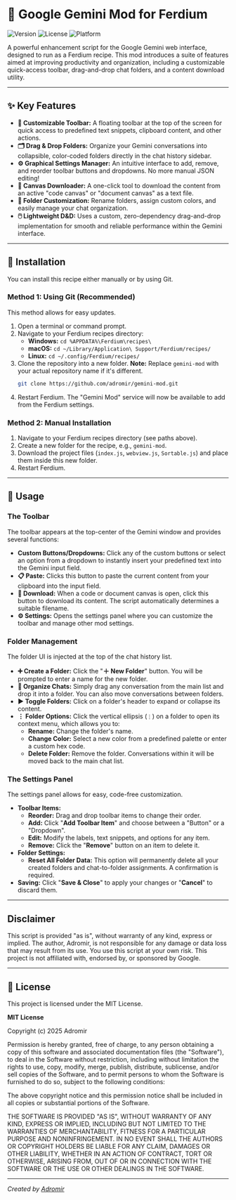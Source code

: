 # 🚀 Google Gemini Mod for Ferdium

![Version](https://img.shields.io/badge/Version-0.6.0-blue.svg)
![License](https://img.shields.io/badge/License-MIT-green.svg)
![Platform](https://img.shields.io/badge/Platform-Ferdium-brightgreen.svg)

A powerful enhancement script for the Google Gemini web interface, designed to run as a Ferdium recipe. This mod introduces a suite of features aimed at improving productivity and organization, including a customizable quick-access toolbar, drag-and-drop chat folders, and a content download utility.

---

## ✨ Key Features

* **📌 Customizable Toolbar:** A floating toolbar at the top of the screen for quick access to predefined text snippets, clipboard content, and other actions.
* **🗂️ Drag & Drop Folders:** Organize your Gemini conversations into collapsible, color-coded folders directly in the chat history sidebar.
* **⚙️ Graphical Settings Manager:** An intuitive interface to add, remove, and reorder toolbar buttons and dropdowns. No more manual JSON editing!
* **💾 Canvas Downloader:** A one-click tool to download the content from an active "code canvas" or "document canvas" as a text file.
* **🎨 Folder Customization:** Rename folders, assign custom colors, and easily manage your chat organization.
* **🖱️ Lightweight D&D:** Uses a custom, zero-dependency drag-and-drop implementation for smooth and reliable performance within the Gemini interface.

---

## 🔧 Installation

You can install this recipe either manually or by using Git.

### Method 1: Using Git (Recommended)

This method allows for easy updates.

1.  Open a terminal or command prompt.
2.  Navigate to your Ferdium recipes directory:
    * **Windows:** `cd %APPDATA%\Ferdium\recipes\`
    * **macOS:** `cd ~/Library/Application\ Support/Ferdium/recipes/`
    * **Linux:** `cd ~/.config/Ferdium/recipes/`
3.  Clone the repository into a new folder. **Note:** Replace `gemini-mod` with your actual repository name if it's different.
    ```bash
    git clone https://github.com/adromir/gemini-mod.git
    ```
4.  Restart Ferdium. The "Gemini Mod" service will now be available to add from the Ferdium settings.

### Method 2: Manual Installation

1.  Navigate to your Ferdium recipes directory (see paths above).
2.  Create a new folder for the recipe, e.g., `gemini-mod`.
3.  Download the project files (`index.js`, `webview.js`, `Sortable.js`) and place them inside this new folder.
4.  Restart Ferdium.

---

## 📖 Usage

### The Toolbar

The toolbar appears at the top-center of the Gemini window and provides several functions:

* **Custom Buttons/Dropdowns:** Click any of the custom buttons or select an option from a dropdown to instantly insert your predefined text into the Gemini input field.
* **📋 Paste:** Clicks this button to paste the current content from your clipboard into the input field.
* **💾 Download:** When a code or document canvas is open, click this button to download its content. The script automatically determines a suitable filename.
* **⚙️ Settings:** Opens the settings panel where you can customize the toolbar and manage other mod settings.

### Folder Management

The folder UI is injected at the top of the chat history list.

* **➕ Create a Folder:** Click the "**＋ New Folder**" button. You will be prompted to enter a name for the new folder.
* **📂 Organize Chats:** Simply drag any conversation from the main list and drop it into a folder. You can also move conversations between folders.
* **▶️ Toggle Folders:** Click on a folder's header to expand or collapse its content.
* **⋮ Folder Options:** Click the vertical ellipsis (`⋮`) on a folder to open its context menu, which allows you to:
    * **Rename:** Change the folder's name.
    * **Change Color:** Select a new color from a predefined palette or enter a custom hex code.
    * **Delete Folder:** Remove the folder. Conversations within it will be moved back to the main chat list.

### The Settings Panel

The settings panel allows for easy, code-free customization.

* **Toolbar Items:**
    * **Reorder:** Drag and drop toolbar items to change their order.
    * **Add:** Click "**Add Toolbar Item**" and choose between a "Button" or a "Dropdown".
    * **Edit:** Modify the labels, text snippets, and options for any item.
    * **Remove:** Click the "**Remove**" button on an item to delete it.
* **Folder Settings:**
    * **Reset All Folder Data:** This option will permanently delete all your created folders and chat-to-folder assignments. A confirmation is required.
* **Saving:** Click "**Save & Close**" to apply your changes or "**Cancel**" to discard them.

---

##  Disclaimer

This script is provided "as is", without warranty of any kind, express or implied. The author, Adromir, is not responsible for any damage or data loss that may result from its use. You use this script at your own risk. This project is not affiliated with, endorsed by, or sponsored by Google.

---

## 📜 License

This project is licensed under the MIT License.

**MIT License**

Copyright (c) 2025 Adromir

Permission is hereby granted, free of charge, to any person obtaining a copy
of this software and associated documentation files (the "Software"), to deal
in the Software without restriction, including without limitation the rights
to use, copy, modify, merge, publish, distribute, sublicense, and/or sell
copies of the Software, and to permit persons to whom the Software is
furnished to do so, subject to the following conditions:

The above copyright notice and this permission notice shall be included in all
copies or substantial portions of the Software.

THE SOFTWARE IS PROVIDED "AS IS", WITHOUT WARRANTY OF ANY KIND, EXPRESS OR
IMPLIED, INCLUDING BUT NOT LIMITED TO THE WARRANTIES OF MERCHANTABILITY,
FITNESS FOR A PARTICULAR PURPOSE AND NONINFRINGEMENT. IN NO EVENT SHALL THE
AUTHORS OR COPYRIGHT HOLDERS BE LIABLE FOR ANY CLAIM, DAMAGES OR OTHER
LIABILITY, WHETHER IN AN ACTION OF CONTRACT, TORT OR OTHERWISE, ARISING FROM,
OUT OF OR IN CONNECTION WITH THE SOFTWARE OR THE USE OR OTHER DEALINGS IN THE
SOFTWARE.

---
*Created by [Adromir](https://github.com/adromir)*